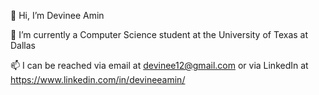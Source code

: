 👋 Hi, I’m Devinee Amin

🌱 I’m currently a Computer Science student at the University of Texas at Dallas

📫 I can be reached via email at devinee12@gmail.com or via LinkedIn at https://www.linkedin.com/in/devineeamin/
